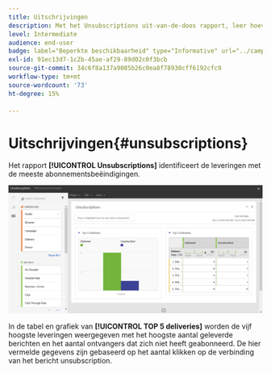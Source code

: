 ```yaml
---
title: Uitschrijvingen
description: Met het Unsubscriptions uit-van-de-doos rapport, leer hoeveel tijden klanten zich aan uw leveringen afsloot.
level: Intermediate
audience: end-user
badge: label="Beperkte beschikbaarheid" type="Informative" url="../campaign-standard-migration-home.md" tooltip="Beperkt tot gemigreerde gebruikers in Campaign Standard"
exl-id: 91ec13d7-1c2b-45ae-af29-89d02c0f3bcb
source-git-commit: 34c6f8a137a9085b26c0ea8f78930cff6192cfc9
workflow-type: tm+mt
source-wordcount: '73'
ht-degree: 15%

---
```


# Uitschrijvingen{#unsubscriptions}

Het rapport **[!UICONTROL Unsubscriptions]** identificeert de leveringen met de meeste abonnementsbeëindigingen.

![](assets/delivery_reports_unsub.png)

In de tabel en grafiek van **[!UICONTROL TOP 5 deliveries]** worden de vijf hoogste leveringen weergegeven met het hoogste aantal geleverde berichten en het aantal ontvangers dat zich niet heeft geabonneerd. De hier vermelde gegevens zijn gebaseerd op het aantal klikken op de verbinding van het bericht unsubscription.
